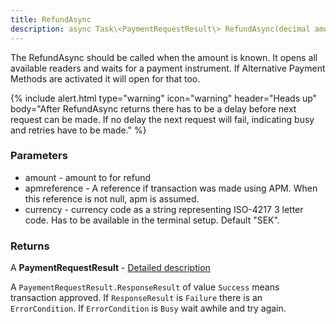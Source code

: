 ```yaml
---
title: RefundAsync
description: async Task\<PaymentRequestResult\> RefundAsync(decimal amount,string apmreference="", [string currency="SEK"])
---
```


The RefundAsync should be called when the amount is known. It opens all available readers and waits for a payment instrument. If Alternative Payment Methods are activated it will open for that too.

{% include alert.html type="warning" icon="warning" header="Heads up"
body="After RefundAsync returns there has to be a delay before next request can be made. If no delay the next request will fail, indicating busy and retries have to be made."
%}

### Parameters

* amount - amount to for refund
* apmreference - A reference if transaction was made using APM. When this reference is not null, apm is assumed.
* currency - currency code as a string representing ISO-4217 3 letter code. Has to be available in the terminal setup. Default "SEK".

### Returns

A **PaymentRequestResult** - [Detailed description][paymentrequestresult]

A `PayementRequestResult.ResponseResult` of value `Success` means transaction approved.
If `ResponseResult` is `Failure` there is an `ErrorCondition`. If `ErrorCondition` is `Busy` wait awhile and try again.

[paymentrequestresult]: ./paymentasync/#returns

